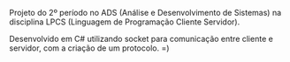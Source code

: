 Projeto do 2º período no ADS (Análise e Desenvolvimento de Sistemas) na disciplina LPCS (Linguagem de Programação Cliente Servidor).

Desenvolvido em C# utilizando socket para comunicação entre cliente e servidor, com a criação de um protocolo. =)
